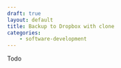 ```yaml
---
draft: true
layout: default
title: Backup to Dropbox with clone
categories: 
    - software-development
---
```

Todo
